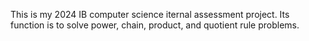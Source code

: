 This is my 2024 IB computer science iternal assessment project. Its function is to solve power, chain, product, and quotient rule problems.
